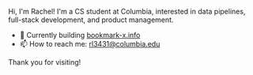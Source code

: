 Hi, I'm Rachel! I'm a CS student at Columbia, interested in data pipelines, full-stack development, and product management.

- 🌱 Currently building [bookmark-x.info](https://bookmark-x.info)
- 📫 How to reach me: [rl3431@columbia.edu](mailto:rl3431@columbia.edu)

Thank you for visiting!

<!--
**reiyi-lai/reiyi-lai** is a ✨ _special_ ✨ repository because its `README.md` (this file) appears on your GitHub profile.

Here are some ideas to get you started:

- 🔭 I’m currently working on ...
- 🌱 I’m currently learning ...
- 👯 I’m looking to collaborate on ...
- 🤔 I’m looking for help with ...
- 💬 Ask me about ...
- 📫 How to reach me: ...
- 😄 Pronouns: ...
- ⚡ Fun fact: ...
-->
